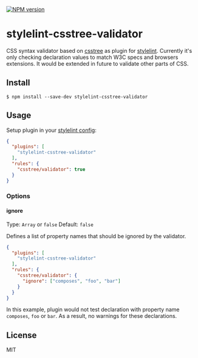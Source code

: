 [![NPM version](https://img.shields.io/npm/v/stylelint-csstree-validator.svg)](https://www.npmjs.com/package/stylelint-csstree-validator)

# stylelint-csstree-validator

CSS syntax validator based on [csstree](https://github.com/csstree/csstree) as plugin for [stylelint](http://stylelint.io/). Currently it's only checking declaration values to match W3C specs and browsers extensions. It would be extended in future to validate other parts of CSS.

## Install

```
$ npm install --save-dev stylelint-csstree-validator
```

## Usage

Setup plugin in your [stylelint config](http://stylelint.io/user-guide/configuration/):

```json
{
  "plugins": [
    "stylelint-csstree-validator"
  ],
  "rules": {
    "csstree/validator": true
  }
}
```

### Options

#### ignore

Type: `Array` or `false`
Default: `false`

Defines a list of property names that should be ignored by the validator.

```json
{
  "plugins": [
    "stylelint-csstree-validator"
  ],
  "rules": {
    "csstree/validator": {
      "ignore": ["composes", "foo", "bar"]
    }
  }
}
```

In this example, plugin would not test declaration with property name `composes`, `foo` or `bar`. As a result, no warnings for these declarations.

## License

MIT
